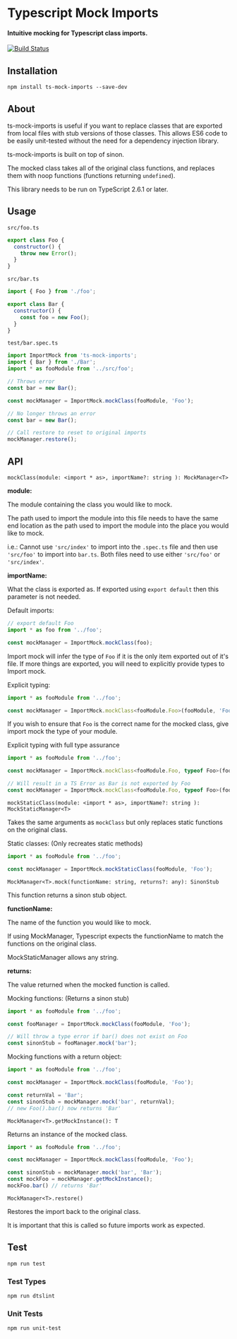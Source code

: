 # Typescript Mock Imports

#### Intuitive mocking for Typescript class imports.

[![Build Status](https://travis-ci.org/EmandM/ts-mock-imports.svg)](https://travis-ci.org/EmandM/ts-mock-imports)

## Installation

`npm install ts-mock-imports --save-dev`

## About

ts-mock-imports is useful if you want to replace classes that are exported from local files with stub versions of those classes. This allows ES6 code to be easily unit-tested without the need for a dependency injection library.

ts-mock-imports is built on top of sinon.

The mocked class takes all of the original class functions, and replaces them with noop functions (functions returning `undefined`).

This library needs to be run on TypeScript 2.6.1 or later.

## Usage

`src/foo.ts`
```javascript
export class Foo {
  constructor() {
    throw new Error();
  }
}
```

`src/bar.ts`
```javascript
import { Foo } from './foo';

export class Bar {
  constructor() {
    const foo = new Foo();
  }
}
```

`test/bar.spec.ts`
```javascript
import ImportMock from 'ts-mock-imports';
import { Bar } from './Bar';
import * as fooModule from '../src/foo';

// Throws error
const bar = new Bar();

const mockManager = ImportMock.mockClass(fooModule, 'Foo');

// No longer throws an error
const bar = new Bar();

// Call restore to reset to original imports
mockManager.restore();
```

## API
`mockClass(module: <import * as>, importName?: string ): MockManager<T>`

**module:**

The module containing the class you would like to mock.

The path used to import the module into this file needs to have the same end location as the path used to import the module into the place you would like to mock.

i.e.: Cannot use `'src/index'` to import into the `.spec.ts` file and then use `'src/foo'` to import into `bar.ts`. Both files need to use either `'src/foo'` or `'src/index'`.

**importName:**

What the class is exported as. If exported using `export default` then this parameter is not needed.

Default imports:
```javascript
// export default Foo
import * as foo from '../foo';

const mockManager = ImportMock.mockClass(foo);
```

Import mock will infer the type of `Foo` if it is the only item exported out of it's file. If more things are exported, you will need to  explicitly provide types to Import mock.

Explicit typing:
```javascript
import * as fooModule from '../foo';

const mockManager = ImportMock.mockClass<fooModule.Foo>(fooModule, 'Foo');
```

If you wish to ensure that `Foo` is the correct name for the mocked class, give import mock the type of your module.

Explicit typing with full type assurance
```javascript
import * as fooModule from '../foo';

const mockManager = ImportMock.mockClass<fooModule.Foo, typeof Foo>(fooModule, 'Foo');

// Will result in a TS Error as Bar is not exported by Foo
const mockManager = ImportMock.mockClass<fooModule.Foo, typeof Foo>(fooModule, 'Bar');
```


`mockStaticClass(module: <import * as>, importName?: string ): MockStaticManager<T>`

Takes the same arguments as `mockClass` but only replaces static functions on the original class.

Static classes:
(Only recreates static methods)
```javascript
import * as fooModule from '../foo';

const mockManager = ImportMock.mockStaticClass(fooModule, 'Foo');
```

`MockManager<T>.mock(functionName: string, returns?: any): SinonStub`

This function returns a sinon stub object.

**functionName:**

The name of the function you would like to mock.

If using MockManager, Typescript expects the functionName to match the functions on the original class.

MockStaticManager allows any string.

**returns:**

The value returned when the mocked function is called.


Mocking functions:
(Returns a sinon stub)
```javascript
import * as fooModule from '../foo';

const fooManager = ImportMock.mockClass(fooModule, 'Foo');

// Will throw a type error if bar() does not exist on Foo
const sinonStub = fooManager.mock('bar');
```

Mocking functions with a return object:
```javascript
import * as fooModule from '../foo';

const mockManager = ImportMock.mockClass(fooModule, 'Foo');

const returnVal = 'Bar';
const sinonStub = mockManager.mock('bar', returnVal);
// new Foo().bar() now returns 'Bar'
```


`MockManager<T>.getMockInstance(): T`

Returns an instance of the mocked class.
```javascript
import * as fooModule from '../foo';

const mockManager = ImportMock.mockClass(fooModule, 'Foo');

const sinonStub = mockManager.mock('bar', 'Bar');
const mockFoo = mockManager.getMockInstance();
mockFoo.bar() // returns 'Bar'
```

`MockManager<T>.restore()`

Restores the import back to the original class.

It is important that this is called so future imports work as expected.



## Test

```
npm run test
```

### Test Types

```
npm run dtslint
```

### Unit Tests

```
npm run unit-test
```